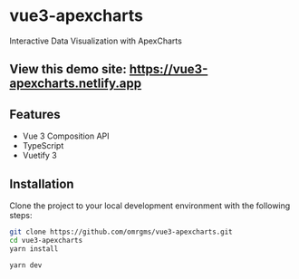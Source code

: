 # vue3-apexcharts

Interactive Data Visualization with ApexCharts

## View this demo site: <a href="https://vue3-apexcharts.netlify.app" target="_blank">https://vue3-apexcharts.netlify.app</a> 

## Features

- Vue 3 Composition API
- TypeScript
- Vuetify 3

## Installation

Clone the project to your local development environment with the following steps:

```bash
git clone https://github.com/omrgms/vue3-apexcharts.git
cd vue3-apexcharts
yarn install

yarn dev
